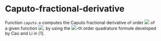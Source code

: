 # Caputo-fractional-derivative

Function `caputo.m` computes the Caputo fractional derivative of order <img src="https://render.githubusercontent.com/render/math?math=0<\alpha<1"> of a given function <img src="https://render.githubusercontent.com/render/math?math=f\in C^4[0,T]">, by using the <img src="https://render.githubusercontent.com/render/math?math=(4 - \alpha)">-th order quadrature formule developed by Cao and Li in [1].

